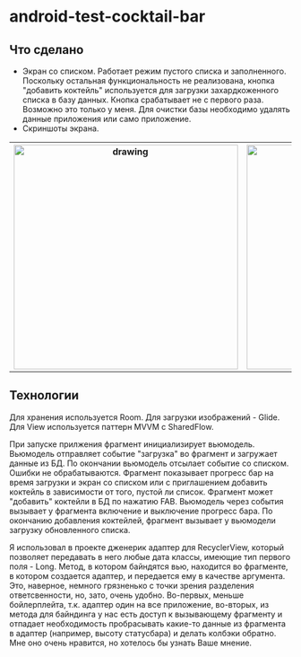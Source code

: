 # android-test-cocktail-bar
## Что сделано
* Экран со списком. Работает режим пустого списка и заполненного. Поскольку остальная функциональность не реализована, кнопка "добавить коктейль" используется для загрузки захардкоженного списка в базу данных.  Кнопка срабатывает не с первого раза. Возможно это только у меня. Для очистки базы необходимо удалять данные приложения или само приложение. 
* Скриншоты экрана.

<table>
<tr>
<th> <img src="https://user-images.githubusercontent.com/59739589/259238892-07743919-71d5-4ece-88bb-869c4775b5e5.jpg" alt="drawing" width="400"/> </th>
<th> <img src="https://user-images.githubusercontent.com/59739589/259238938-b57faa3c-1d6b-4a50-95a6-77fe1a2cc956.jpg" alt="drawing" width="400"/> </th>
</tr>
</table>

## Технологии
Для хранения используется Room. Для загрузки изображений - Glide. Для View используется паттерн MVVM с SharedFlow.

При запуске прилжения фрагмент инициализирует вьюмодель. Вьюмодель отправляет событие "загрузка" во фрагмент и загружает данные из БД. По окончании вьюмодель отсылает событие cо списком. Ошибки не обрабатываются. Фрагмент показывает прогресс бар на время загрузки и экран со списком или с приглашением добавить коктейль в зависимости от того, пустой ли список. Фрагмент может "добавить" коктейли в БД по нажатию FAB. Вьюмодель через события вызывает у фрагмента включение и выключение прогресс бара. По окончанию добавления коктейлей, фрагмент вызывает у вьюмодели загрузку обновленного списка.

Я использовал в проекте дженерик адаптер для RecyclerView, который позволяет передавать в него любые дата классы, имеющие тип первого поля - Long. Метод, в котором байндятся вью, находится во фрагменте, в котором создается адаптер, и передается ему в качестве аргумента. Это, наверное, немного грязненько с точки зрения разделения ответсвенности, но, зато, очень удобно. Во-первых, меньше бойлерплейта, т.к. адаптер один на все приложение, во-вторых, из метода для байндинга у нас есть доступ к вызывающему фрагменту и отпадает необходимость пробрасывать какие-то данные из фрагмента в адаптер (например, высоту статусбара) и делать колбэки обратно. Мне оно очень нравится, но хотелось бы узнать Ваше мнение.
